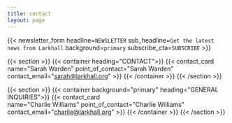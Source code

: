 ```yaml
---
title: contact
layout: page
---
```


{{< newsletter_form headline=`NEWSLETTER` sub_headline=`Get the latest news from Larkhall` background=`primary` subscribe_cta=`SUBSCRIBE` >}}

{{< section >}}
    {{< container heading="CONTACT">}}
        {{< contact_card    
                name="Sarah Warden"
                point_of_contact="Sarah Warden"
                contact_email="sarah@larkhall.org" >}}
    {{< /container >}}
{{< /section >}}

{{< section >}}
    {{< container background="primary" heading="GENERAL INQUIRIES">}}
        {{< contact_card    
                name="Charlie Williams"
                point_of_contact="Charlie Williams"
                contact_email="charlie@larkhall.org" >}}
    {{< /container >}}
{{< /section >}}

